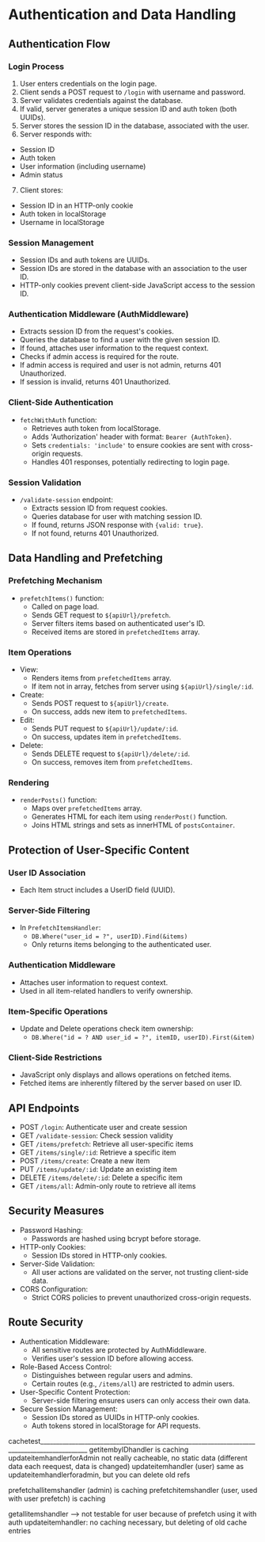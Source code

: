
# Authentication and Data Handling

## Authentication Flow

### Login Process
1. User enters credentials on the login page.
2. Client sends a POST request to `/login` with username and password.
3. Server validates credentials against the database.
4. If valid, server generates a unique session ID and auth token (both UUIDs).
5. Server stores the session ID in the database, associated with the user.
6. Server responds with:
  - Session ID
  - Auth token
  - User information (including username)
  - Admin status
7. Client stores:
  - Session ID in an HTTP-only cookie
  - Auth token in localStorage
  - Username in localStorage

### Session Management
- Session IDs and auth tokens are UUIDs.
- Session IDs are stored in the database with an association to the user ID.
- HTTP-only cookies prevent client-side JavaScript access to the session ID.

### Authentication Middleware (AuthMiddleware)
- Extracts session ID from the request's cookies.
- Queries the database to find a user with the given session ID.
- If found, attaches user information to the request context.
- Checks if admin access is required for the route.
- If admin access is required and user is not admin, returns 401 Unauthorized.
- If session is invalid, returns 401 Unauthorized.

### Client-Side Authentication
- `fetchWithAuth` function:
  - Retrieves auth token from localStorage.
  - Adds 'Authorization' header with format: `Bearer {AuthToken}`.
  - Sets `credentials: 'include'` to ensure cookies are sent with cross-origin requests.
  - Handles 401 responses, potentially redirecting to login page.

### Session Validation
- `/validate-session` endpoint:
  - Extracts session ID from request cookies.
  - Queries database for user with matching session ID.
  - If found, returns JSON response with `{valid: true}`.
  - If not found, returns 401 Unauthorized.

## Data Handling and Prefetching

### Prefetching Mechanism
- `prefetchItems()` function:
  - Called on page load.
  - Sends GET request to `${apiUrl}/prefetch`.
  - Server filters items based on authenticated user's ID.
  - Received items are stored in `prefetchedItems` array.

### Item Operations
- View:
  - Renders items from `prefetchedItems` array.
  - If item not in array, fetches from server using `${apiUrl}/single/:id`.
- Create:
  - Sends POST request to `${apiUrl}/create`.
  - On success, adds new item to `prefetchedItems`.
- Edit:
  - Sends PUT request to `${apiUrl}/update/:id`.
  - On success, updates item in `prefetchedItems`.
- Delete:
  - Sends DELETE request to `${apiUrl}/delete/:id`.
  - On success, removes item from `prefetchedItems`.

### Rendering
- `renderPosts()` function:
  - Maps over `prefetchedItems` array.
  - Generates HTML for each item using `renderPost()` function.
  - Joins HTML strings and sets as innerHTML of `postsContainer`.

## Protection of User-Specific Content

### User ID Association
- Each Item struct includes a UserID field (UUID).

### Server-Side Filtering
- In `PrefetchItemsHandler`:
  - `DB.Where("user_id = ?", userID).Find(&items)`
  - Only returns items belonging to the authenticated user.

### Authentication Middleware
- Attaches user information to request context.
- Used in all item-related handlers to verify ownership.

### Item-Specific Operations
- Update and Delete operations check item ownership:
  - `DB.Where("id = ? AND user_id = ?", itemID, userID).First(&item)`

### Client-Side Restrictions
- JavaScript only displays and allows operations on fetched items.
- Fetched items are inherently filtered by the server based on user ID.

## API Endpoints
- POST `/login`: Authenticate user and create session
- GET `/validate-session`: Check session validity
- GET `/items/prefetch`: Retrieve all user-specific items
- GET `/items/single/:id`: Retrieve a specific item
- POST `/items/create`: Create a new item
- PUT `/items/update/:id`: Update an existing item
- DELETE `/items/delete/:id`: Delete a specific item
- GET `/items/all`: Admin-only route to retrieve all items

## Security Measures
- Password Hashing:
  - Passwords are hashed using bcrypt before storage.
- HTTP-only Cookies:
  - Session IDs stored in HTTP-only cookies.
- Server-Side Validation:
  - All user actions are validated on the server, not trusting client-side data.
- CORS Configuration:
  - Strict CORS policies to prevent unauthorized cross-origin requests.

## Route Security
- Authentication Middleware:
  - All sensitive routes are protected by AuthMiddleware.
  - Verifies user's session ID before allowing access.
- Role-Based Access Control:
  - Distinguishes between regular users and admins.
  - Certain routes (e.g., `/items/all`) are restricted to admin users.
- User-Specific Content Protection:
  - Server-side filtering ensures users can only access their own data.
- Secure Session Management:
  - Session IDs stored as UUIDs in HTTP-only cookies.
  - Auth tokens stored in localStorage for API requests.



cachetest_____________________________________________________________________________________________
getitembyIDhandler is caching
updateitemhandlerforAdmin not really cacheable, no static data (different data each reequest, data is changed)
updateitemhandler (user) same as updateitemhandlerforadmin, but you can delete old refs

prefetchallitemshandler (admin) is caching
prefetchitemshandler (user, used with user prefetch) is caching


getallitemshandler --> not testable for user because of prefetch using it with auth
updateitemhandler: no caching necessary, but deleting of old cache entries